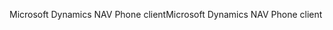 <span data-ttu-id="c08a6-101">Microsoft Dynamics NAV Phone client</span><span class="sxs-lookup"><span data-stu-id="c08a6-101">Microsoft Dynamics NAV Phone client</span></span>